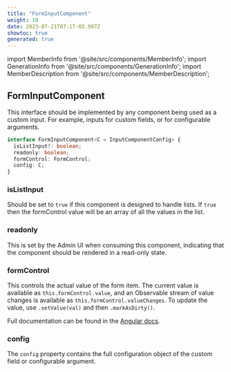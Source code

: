 ```yaml
---
title: "FormInputComponent"
weight: 10
date: 2023-07-21T07:17:03.997Z
showtoc: true
generated: true
---
```

<!-- This file was generated from the Vendure source. Do not modify. Instead, re-run the "docs:build" script -->
import MemberInfo from '@site/src/components/MemberInfo';
import GenerationInfo from '@site/src/components/GenerationInfo';
import MemberDescription from '@site/src/components/MemberDescription';


## FormInputComponent

<GenerationInfo sourceFile="packages/admin-ui/src/lib/core/src/common/component-registry-types.ts" sourceLine="10" packageName="@vendure/admin-ui" />

This interface should be implemented by any component being used as a custom input. For example,
inputs for custom fields, or for configurable arguments.

```ts title="Signature"
interface FormInputComponent<C = InputComponentConfig> {
  isListInput?: boolean;
  readonly: boolean;
  formControl: FormControl;
  config: C;
}
```

<div className="members-wrapper">

### isListInput

<MemberInfo kind="property" type="boolean"   />

Should be set to `true` if this component is designed to handle lists.
If `true` then the formControl value will be an array of all the
values in the list.
### readonly

<MemberInfo kind="property" type="boolean"   />

This is set by the Admin UI when consuming this component, indicating that the
component should be rendered in a read-only state.
### formControl

<MemberInfo kind="property" type="FormControl"   />

This controls the actual value of the form item. The current value is available
as `this.formControl.value`, and an Observable stream of value changes is available
as `this.formControl.valueChanges`. To update the value, use `.setValue(val)` and then
`.markAsDirty()`.

Full documentation can be found in the [Angular docs](https://angular.io/api/forms/FormControl).
### config

<MemberInfo kind="property" type="C"   />

The `config` property contains the full configuration object of the custom field or configurable argument.


</div>
